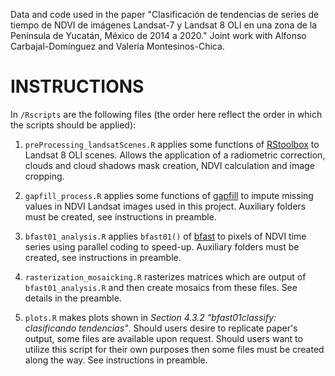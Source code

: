 Data and code used in the paper "Clasificación de tendencias de series de tiempo de NDVI de imágenes  Landsat-7 y Landsat 8 OLI en una zona de la Península de Yucatán, México de 2014 a 2020." Joint work with Alfonso Carbajal-Domínguez and Valeria Montesinos-Chica.

# INSTRUCTIONS

In ```/Rscripts``` are the following files (the order here reflect the order in which the scripts should be applied):

  1. ```preProcessing_landsatScenes.R``` applies some functions of
  [RStoolbox](https://cran.r-project.org/package=RStoolbox) to Landsat 8 OLI scenes. Allows the application of 
  a radiometric correction, clouds and cloud shadows mask creation, NDVI calculation and image cropping.
  
  2. ```gapfill_process.R``` applies some functions of [gapfill](https://cran.r-project.org/package=gapfill) 
  to impute missing values in NDVI Landsat images used in this project. Auxiliary folders must be created, 
  see instructions in preamble.
  
  3. ```bfast01_analysis.R``` applies ```bfast01()``` of [bfast](https://cran.r-project.org/package=bfast) 
  to pixels of NDVI time series using parallel coding to speed-up. Auxiliary folders must be created, see
  instructions in preamble.
  
  4. ```rasterization_mosaicking.R``` rasterizes matrices which are output of ```bfast01_analysis.R``` and 
  then create mosaics from these files. See details in the preamble.
  
  5. ```plots.R``` makes plots shown in _Section 4.3.2 "bfast01classify: clasificando tendencias"_. Should users desire to replicate paper's output, some files are available upon request. Should users want to utilize this
  script for their own purposes then some files must be created along the way. See instructions in preamble.



